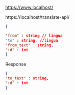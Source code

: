https://www.localhost/


https://localhost/translate-api/


```json
{

"from" : string // lingua 
"to" : string, //lingua
"from_text" : string,
"id" : int
}
```

Response
```json
{
"to_text" : string,
"id" : int 
}
```





